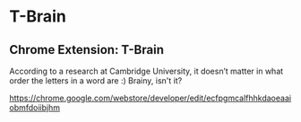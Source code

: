 T-Brain
=======

Chrome Extension: T-Brain
-------------------------

According to a research at Cambridge University, it doesn’t matter in what order the letters in a word are :) Brainy, isn't it?

<https://chrome.google.com/webstore/developer/edit/ecfpgmcalfhhkdaoeaaiobmfdoiibjhm>
